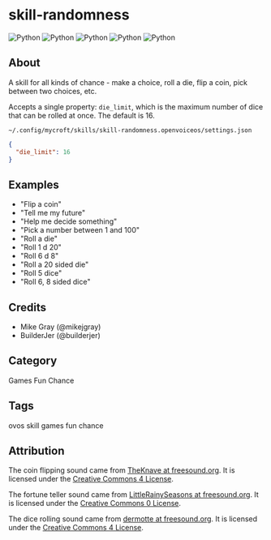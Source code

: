 # skill-randomness

![Python](https://img.shields.io/badge/python-3.9-blue.svg)
![Python](https://img.shields.io/badge/python-3.10-blue.svg)
![Python](https://img.shields.io/badge/python-3.11-blue.svg)
![Python](https://img.shields.io/badge/python-3.12-blue.svg)
![Python](https://img.shields.io/badge/python-3.13-blue.svg)

## About

A skill for all kinds of chance - make a choice, roll a die, flip a coin, pick between two choices, etc.

Accepts a single property: `die_limit`, which is the maximum number of dice that can be rolled at once. The default is 16.

`~/.config/mycroft/skills/skill-randomness.openvoiceos/settings.json`

```json
{
  "die_limit": 16
}
```

## Examples

- "Flip a coin"
- "Tell me my future"
- "Help me decide something"
- "Pick a number between 1 and 100"
- "Roll a die"
- "Roll 1 d 20"
- "Roll 6 d 8"
- "Roll a 20 sided die"
- "Roll 5 dice"
- "Roll 6, 8 sided dice"

## Credits

- Mike Gray (@mikejgray)
- BuilderJer (@builderjer)

## Category

Games
Fun
Chance

## Tags

ovos skill games fun chance

## Attribution

The coin flipping sound came from [TheKnave at freesound.org](https://freesound.org/people/TheKnave/sounds/435621/). It is licensed under the [Creative Commons 4 License](https://creativecommons.org/licenses/by-nc/4.0/).

The fortune teller sound came from [LittleRainySeasons at freesound.org](https://freesound.org/people/LittleRainySeasons/sounds/335354/). It is licensed under the [Creative Commons 0 License](https://creativecommons.org/publicdomain/zero/1.0/).

The dice rolling sound came from [dermotte at freesound.org](https://freesound.org/people/dermotte/sounds/220741/). It is licensed under the [Creative Commons 4 License](https://creativecommons.org/licenses/by/4.0/).
